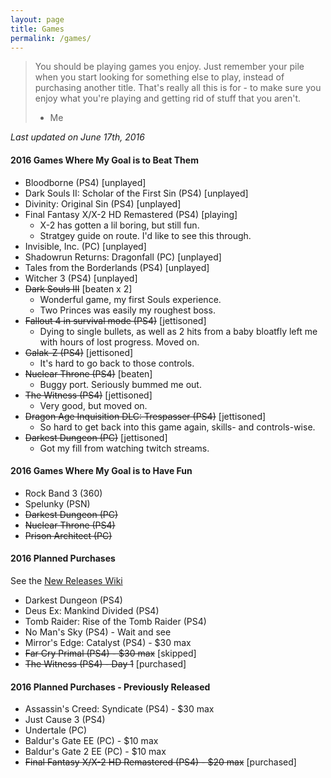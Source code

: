 ```yaml
---
layout: page
title: Games
permalink: /games/
---
```


> You should be playing games you enjoy. Just remember your pile when you start
> looking for something else to play, instead of purchasing another title. That's
> really all this is for - to make sure you enjoy what you're playing and getting
> rid of stuff that you aren't.
> - Me

*Last updated on June 17th, 2016*

#### 2016 Games Where My Goal is to Beat Them

- Bloodborne (PS4) [unplayed]
- Dark Souls II: Scholar of the First Sin (PS4) [unplayed]
- Divinity: Original Sin (PS4) [unplayed]
- Final Fantasy X/X-2 HD Remastered (PS4) [playing]
  - X-2 has gotten a lil boring, but still fun.
  - Stratgey guide on route. I'd like to see this through.
- Invisible, Inc. (PC) [unplayed]
- Shadowrun Returns: Dragonfall (PC) [unplayed]
- Tales from the Borderlands (PS4) [unplayed]
- Witcher 3 (PS4) [unplayed]
- ~~Dark Souls III~~ [beaten x 2]
  - Wonderful game, my first Souls experience.
  - Two Princes was easily my roughest boss.
- ~~Fallout 4 in survival mode (PS4)~~ [jettisoned]
  - Dying to single bullets, as well as 2 hits from a baby bloatfly
    left me with hours of lost progress. Moved on.
- ~~Galak-Z (PS4)~~ [jettisoned]
  - It's hard to go back to those controls.
- ~~Nuclear Throne (PS4)~~ [beaten]
  - Buggy port. Seriously bummed me out.
- ~~The Witness (PS4)~~ [jettisoned]
  - Very good, but moved on.
- ~~Dragon Age Inquisition DLC: Trespasser (PS4)~~ [jettisoned]
  - So hard to get back into this game again, skills- and controls-wise.
- ~~Darkest Dungeon (PC)~~ [jettisoned]
  - Got my fill from watching twitch streams.

#### 2016 Games Where My Goal is to Have Fun

- Rock Band 3 (360)
- Spelunky (PSN)
- ~~Darkest Dungeon (PC)~~
- ~~Nuclear Throne (PS4)~~
- ~~Prison Architect (PC)~~

#### 2016 Planned Purchases 

See the [New Releases Wiki][new-releases]

- Darkest Dungeon (PS4)
- Deus Ex: Mankind Divided (PS4)
- Tomb Raider: Rise of the Tomb Raider (PS4)
- No Man's Sky (PS4) - Wait and see
- Mirror's Edge: Catalyst (PS4) - $30 max
- ~~Far Cry Primal (PS4) - $30 max~~ [skipped]
- ~~The Witness (PS4) - Day 1~~ [purchased]

#### 2016 Planned Purchases - Previously Released

- Assassin's Creed: Syndicate (PS4) - $30 max
- Just Cause 3 (PS4)
- Undertale (PC)
- Baldur's Gate EE (PC) - $10 max
- Baldur's Gate 2 EE (PC) - $10 max
- ~~Final Fantasy X/X-2 HD Remastered (PS4) - $20 max~~ [purchased]

[new-releases]: https://en.wikipedia.org/wiki/2016_in_video_gaming#Game_releases
